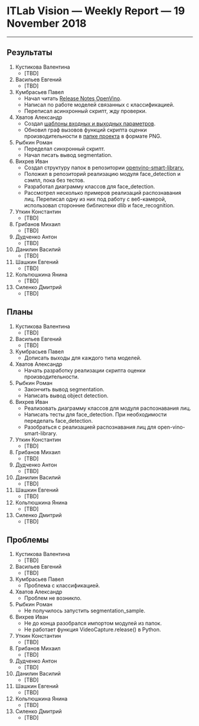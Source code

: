 ﻿# ITLab Vision — Weekly Report — 19 November 2018

----------------

## Результаты

  1. Кустикова Валентина
     - [TBD]
  1. Васильев Евгений
     - [TBD]
  1. Кумбрасьев Павел
     - Начал читать [Release Notes OpenVino][openvino-release-notes].
     - Написал по работе моделей связанных с классификацией.
     - Переписал асинхронный скрипт, жду проверки.
  1. Хватов Александр
     - Создал [шаблоны входных и выходных параметров][templates].
     - Обновил граф вызовов функций скрипта оценки производительности в [папке проекта][dl-benchmark-gdrive] в формате PNG.
  1. Рыбкин Роман
     - Переделал синхронный скрипт.
	 - Начал писать вывод segmentation.
  1. Вихрев Иван
     - Создал структуру папок в репозитории [openvino-smart-library.][openvino-smart-library-repo]
     - Положил в репозиторий реализацию модуля face_detection и сэмпл, пока без тестов. 
     - Разработал диаграмму классов для face_detection.
     - Рассмотрел несколько примеров реализаций распознавания лиц. Переписал одну из них под работу с веб-камерой, использовал сторонние
       библиотеки dlib и face_recognition. 
  1. Уткин Константин
     - [TBD]
  1. Грибанов Михаил
     - [TBD]
  1. Дудченко Антон
     - [TBD]
  1. Данилин Василий
     - [TBD]
  1. Шашкин Евгений
     - [TBD]
  1. Кольтюшкина Янина
     - [TBD]
  1. Силенко Дмитрий
     - [TBD]

## Планы

  1. Кустикова Валентина
     - [TBD]
  1. Васильев Евгений
     - [TBD]
  1. Кумбрасьев Павел
     - Дописать выходы для каждого типа моделей.
  1. Хватов Александр
     - Начать разработку реализации скрипта оценки производительности.
  1. Рыбкин Роман
     - Закончить вывод segmentation.
	 - Написать вывод object detection.
  1. Вихрев Иван
     - Реализовать диаграмму классов для модуля распознавания лиц.
     - Написать тесты для face_detection. При необходимости переделать face_detection.
     - Разобраться с реализацией распознавания лиц для open-vino-smart-library.
  1. Уткин Константин
     - [TBD]
  1. Грибанов Михаил
     - [TBD]
  1. Дудченко Антон
     - [TBD]
  1. Данилин Василий
     - [TBD]
  1. Шашкин Евгений
     - [TBD]
  1. Кольтюшкина Янина
     - [TBD]
  1. Силенко Дмитрий
     - [TBD]
     

## Проблемы

  1. Кустикова Валентина
     - [TBD]
  1. Васильев Евгений
     - [TBD]
  1. Кумбрасьев Павел
     - Проблема с классификацией.
  1. Хватов Александр
     - Проблем не возникло.
  1. Рыбкин Роман
     - Не получилось запустить segmentation_sample.
  1. Вихрев Иван
     - Не до конца разобрался импортом модулей из папок.
     - Не работает функция VideoCapture.release() в Python.
  1. Уткин Константин
     - [TBD]
  1. Грибанов Михаил
     - [TBD]
  1. Дудченко Антон
     - [TBD]
  1. Данилин Василий
     - [TBD]
  1. Шашкин Евгений
     - [TBD]
  1. Кольтюшкина Янина
     - [TBD]
  1. Силенко Дмитрий
     - [TBD]


<!-- LINKS -->
[inference-engine-async]: https://github.com/itlab-vision/openvino-dl-benchmark/pull/3
[inference-engine-sync]:https://github.com/itlab-vision/openvino-dl-benchmark/pull/4
[converter]: https://github.com/itlab-vision/openvino-dl-benchmark/pull/2
[templates]:https://github.com/KchnKchn/openvino-dl-benchmark/tree/work/templates
[openvino-smart-library-repo]: https://github.com/itlab-vision/openvino-smart-library
[diagrams]: https://drive.google.com/open?id=16XpSIUIOAAHyVgUwpj58Sp4UBJlI2B-r
[python-lab-imgproc]: https://github.com/IsinZ/OpenCV_lab1/pull/1
[python-lab-imgproc-fix]: https://github.com/IsinZ/OpenCV_lab1/pull/2
[python-lab-detection]: https://github.com/IsinZ/OpenCV_Lab2/pull/1
[python-lab-detection-fix]: https://github.com/IsinZ/OpenCV_Lab2/pull/4
[openvino-gdrive]: https://drive.google.com/drive/folders/1TYyvUiU_d-_BnM_mYm5p-2dNk-co4UCw
[dl-benchmark-gdrive]: https://drive.google.com/drive/folders/164HF0kXxgN9BZ_sXqgMNlg2Y8pCk39TL
[openvino-release-notes]: https://software.intel.com/en-us/articles/OpenVINO-RelNotes
[openvino-smart-library-repo]: https://github.com/itlab-vision/openvino-smart-library/tree/folder-structure